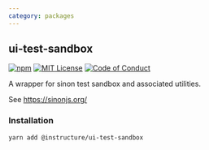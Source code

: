 ```yaml
---
category: packages
---
```


## ui-test-sandbox

[![npm][npm]][npm-url]
[![MIT License][license-badge]][license]
[![Code of Conduct][coc-badge]][coc]

A wrapper for sinon test sandbox and associated utilities.

See https://sinonjs.org/

### Installation

```sh
yarn add @instructure/ui-test-sandbox
```

[npm]: https://img.shields.io/npm/v/@instructure/ui-test-sandbox.svg
[npm-url]: https://npmjs.com/package/@instructure/ui-test-sandbox
[license-badge]: https://img.shields.io/npm/l/instructure-ui.svg?style=flat-square
[license]: https://github.com/instructure/instructure-ui/blob/master/LICENSE
[coc-badge]: https://img.shields.io/badge/code%20of-conduct-ff69b4.svg?style=flat-square
[coc]: https://github.com/instructure/instructure-ui/blob/master/CODE_OF_CONDUCT.md
